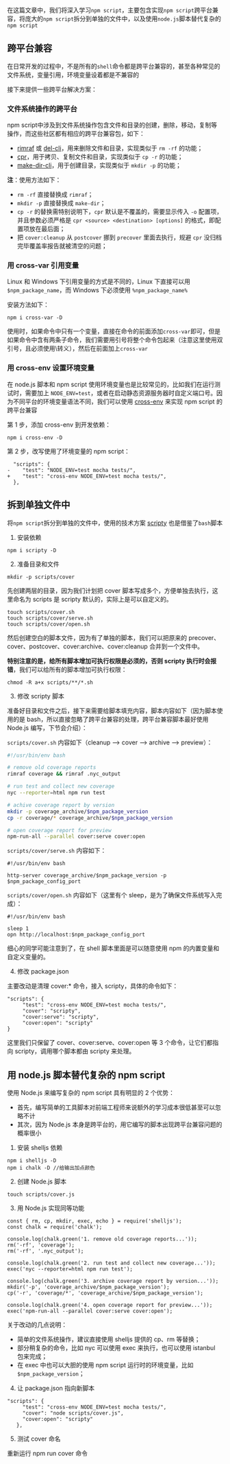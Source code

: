 在这篇文章中，我们将深入学习`npm script`，主要包含实现`npm script`跨平台兼容，将庞大的`npm script`拆分到单独的文件中，以及使用`node.js`脚本替代复杂的`npm script`

## 跨平台兼容
在日常开发的过程中，不是所有的`shell`命令都是跨平台兼容的，甚至各种常见的文件系统，变量引用，环境变量设着都是不兼容的

接下来提供一些跨平台解决方案：

### 文件系统操作的跨平台
npm script中涉及到文件系统操作包含文件和目录的创建，删除，移动，复制等操作，而这些社区都有相应的跨平台兼容包，如下：
*   [rimraf](https://github.com/isaacs/rimraf) 或 [del-cli](https://www.npmjs.com/package/del-cli)，用来删除文件和目录，实现类似于 `rm -rf` 的功能；
*   [cpr](https://www.npmjs.com/package/cpr)，用于拷贝、复制文件和目录，实现类似于 `cp -r` 的功能；
*   [make-dir-cli](https://www.npmjs.com/package/make-dir-cli)，用于创建目录，实现类似于 `mkdir -p` 的功能；

**注**：使用方法如下：
  * `rm -rf` 直接替换成 `rimraf`；
  * `mkdir -p` 直接替换成 `make-dir`；
  * `cp -r` 的替换需特别说明下，`cpr` 默认是不覆盖的，需要显示传入 `-o` 配置项，并且参数必须严格是 `cpr <source> <destination> [options]` 的格式，即配置项放在最后面；
  * 把 `cover:cleanup` 从 `postcover` 挪到 `precover` 里面去执行，规避 `cpr` 没归档完毕覆盖率报告就被清空的问题；
  
### 用 cross-var 引用变量
Linux 和 Windows 下引用变量的方式是不同的，Linux 下直接可以用 `$npm_package_name`，而 Windows 下必须使用 `%npm_package_name%`

安装方法如下：
```
npm i cross-var -D
```
使用时，如果命令中只有一个变量，直接在命令的前面添加`cross-var`即可，但是如果命令中含有两条子命令，我们需要用引号将整个命令包起来（注意这里使用双引号，且必须使用\转义），然后在前面加上`cross-var`
### 用 cross-env 设置环境变量
在 node.js 脚本和 npm script 使用环境变量也是比较常见的，比如我们在运行测试时，需要加上 `NODE_ENV=test`，或者在启动静态资源服务器时自定义端口号。因为不同平台的环境变量语法不同，我们可以使用 [cross-env](https://www.npmjs.com/package/cross-env) 来实现 npm script 的跨平台兼容

第 1 步，添加 cross-env 到开发依赖：
```
npm i cross-env -D
```
第 2 步，改写使用了环境变量的 npm script：
```
  "scripts": {
-    "test": "NODE_ENV=test mocha tests/",
+    "test": "cross-env NODE_ENV=test mocha tests/",
  },
```
## 拆到单独文件中
将`npm script`拆分到单独的文件中，使用的技术方案 [scripty](https://github.com/testdouble/scripty) 也是借鉴了`bash`脚本

1. 安装依赖
```
npm i scripty -D
```
2. 准备目录和文件
```
mkdir -p scripts/cover
```
先创建两层的目录，因为我们计划把 cover 脚本写成多个，方便单独去执行，这里命名为 scripts 是 scripty 默认的，实际上是可以自定义的。
```
touch scripts/cover.sh
touch scripts/cover/serve.sh
touch scripts/cover/open.sh
```
然后创建空白的脚本文件，因为有了单独的脚本，我们可以把原来的 precover、cover、postcover、cover:archive、cover:cleanup 合并到一个文件中。

**特别注意的是，给所有脚本增加可执行权限是必须的，否则 scripty 执行时会报错**，我们可以给所有的脚本增加可执行权限：
```
chmod -R a+x scripts/**/*.sh
```
3. 修改 scripty 脚本

准备好目录和文件之后，接下来需要给脚本填充内容，脚本内容如下（因为脚本使用的是 bash，所以直接忽略了跨平台兼容的处理，跨平台兼容脚本最好使用 Node.js 编写，下节会介绍）：

`scripts/cover.sh` 内容如下（cleanup --> cover --> archive --> preview）：
```bash
#!/usr/bin/env bash

# remove old coverage reports
rimraf coverage && rimraf .nyc_output

# run test and collect new coverage
nyc --reporter=html npm run test

# achive coverage report by version
mkdir -p coverage_archive/$npm_package_version
cp -r coverage/* coverage_archive/$npm_package_version

# open coverage report for preview
npm-run-all --parallel cover:serve cover:open
```
`scripts/cover/serve.sh` 内容如下：

```
#!/usr/bin/env bash

http-server coverage_archive/$npm_package_version -p $npm_package_config_port

```

`scripts/cover/open.sh` 内容如下（这里有个 sleep，是为了确保文件系统写入完成）：

```
#!/usr/bin/env bash

sleep 1
opn http://localhost:$npm_package_config_port

```

细心的同学可能注意到了，在 shell 脚本里面是可以随意使用 npm 的内置变量和自定义变量的。

4. 修改 package.json

主要改动是清理 cover:\* 命令，接入 scripty，具体的命令如下：
```
"scripts": {
     "test": "cross-env NODE_ENV=test mocha tests/",
     "cover": "scripty",
     "cover:serve": "scripty",
     "cover:open": "scripty"
}
```
这里我们只保留了 cover、cover:serve、cover:open 等 3 个命令，让它们都指向 scripty，调用哪个脚本都由 scripty 来处理。

## 用 node.js 脚本替代复杂的 npm script

使用 Node.js 来编写复杂的 npm script 具有明显的 2 个优势：
- 首先，编写简单的工具脚本对前端工程师来说额外的学习成本很低甚至可以忽略不计
- 其次，因为 Node.js 本身是跨平台的，用它编写的脚本出现跨平台兼容问题的概率很小

1. 安装 shelljs 依赖
```
npm i shelljs -D
npm i chalk -D //给输出加点颜色
```
2. 创建 Node.js 脚本
```
touch scripts/cover.js
```
3. 用 Node.js 实现同等功能
```
const { rm, cp, mkdir, exec, echo } = require('shelljs');
const chalk = require('chalk');

console.log(chalk.green('1. remove old coverage reports...'));
rm('-rf', 'coverage');
rm('-rf', '.nyc_output');

console.log(chalk.green('2. run test and collect new coverage...'));
exec('nyc --reporter=html npm run test');

console.log(chalk.green('3. archive coverage report by version...'));
mkdir('-p', 'coverage_archive/$npm_package_version');
cp('-r', 'coverage/*', 'coverage_archive/$npm_package_version');

console.log(chalk.green('4. open coverage report for preview...'));
exec('npm-run-all --parallel cover:serve cover:open');
```
关于改动的几点说明：

*   简单的文件系统操作，建议直接使用 shelljs 提供的 cp、rm 等替换；
*   部分稍复杂的命令，比如 nyc 可以使用 exec 来执行，也可以使用 istanbul 包来完成；
*   在 exec 中也可以大胆的使用 npm script 运行时的环境变量，比如 `$npm_package_version`；

4. 让 package.json 指向新脚本
```
"scripts": {
     "test": "cross-env NODE_ENV=test mocha tests/",
     "cover": "node scripts/cover.js",
     "cover:open": "scripty"
   },
```
5. 测试 cover 命名

重新运行 npm run cover 命令

